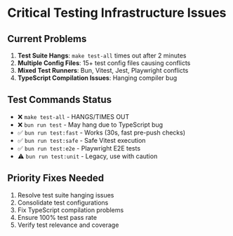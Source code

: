 # Critical Testing Infrastructure Issues

## Current Problems
1. **Test Suite Hangs**: `make test-all` times out after 2 minutes
2. **Multiple Config Files**: 15+ test config files causing conflicts
3. **Mixed Test Runners**: Bun, Vitest, Jest, Playwright conflicts
4. **TypeScript Compilation Issues**: Hanging compiler bug

## Test Commands Status
- ❌ `make test-all` - HANGS/TIMES OUT
- ❌ `bun run test` - May hang due to TypeScript bug
- ✅ `bun run test:fast` - Works (30s, fast pre-push checks)
- ✅ `bun run test:safe` - Safe Vitest execution
- ✅ `bun run test:e2e` - Playwright E2E tests
- ⚠️ `bun run test:unit` - Legacy, use with caution

## Priority Fixes Needed
1. Resolve test suite hanging issues
2. Consolidate test configurations
3. Fix TypeScript compilation problems
4. Ensure 100% test pass rate
5. Verify test relevance and coverage